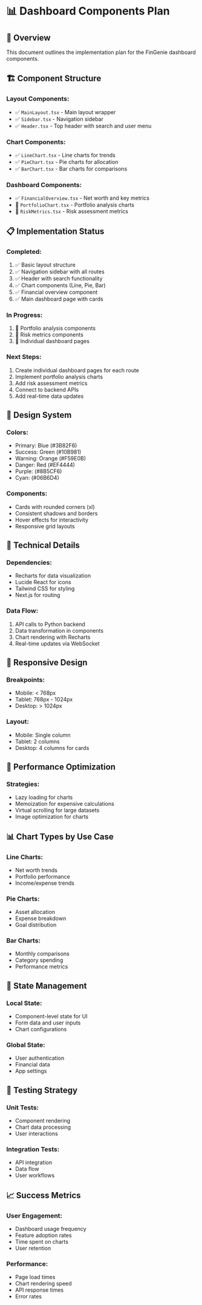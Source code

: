 # 📊 Dashboard Components Plan

## 🎯 Overview
This document outlines the implementation plan for the FinGenie dashboard components.

## 🏗️ Component Structure

### **Layout Components:**
- ✅ `MainLayout.tsx` - Main layout wrapper
- ✅ `Sidebar.tsx` - Navigation sidebar
- ✅ `Header.tsx` - Top header with search and user menu

### **Chart Components:**
- ✅ `LineChart.tsx` - Line charts for trends
- ✅ `PieChart.tsx` - Pie charts for allocation
- ✅ `BarChart.tsx` - Bar charts for comparisons

### **Dashboard Components:**
- ✅ `FinancialOverview.tsx` - Net worth and key metrics
- 🔄 `PortfolioChart.tsx` - Portfolio analysis charts
- 🔄 `RiskMetrics.tsx` - Risk assessment metrics

## 📋 Implementation Status

### **Completed:**
1. ✅ Basic layout structure
2. ✅ Navigation sidebar with all routes
3. ✅ Header with search functionality
4. ✅ Chart components (Line, Pie, Bar)
5. ✅ Financial overview component
6. ✅ Main dashboard page with cards

### **In Progress:**
1. 🔄 Portfolio analysis components
2. 🔄 Risk metrics components
3. 🔄 Individual dashboard pages

### **Next Steps:**
1. Create individual dashboard pages for each route
2. Implement portfolio analysis charts
3. Add risk assessment metrics
4. Connect to backend APIs
5. Add real-time data updates

## 🎨 Design System

### **Colors:**
- Primary: Blue (#3B82F6)
- Success: Green (#10B981)
- Warning: Orange (#F59E0B)
- Danger: Red (#EF4444)
- Purple: (#8B5CF6)
- Cyan: (#06B6D4)

### **Components:**
- Cards with rounded corners (xl)
- Consistent shadows and borders
- Hover effects for interactivity
- Responsive grid layouts

## 🔧 Technical Details

### **Dependencies:**
- Recharts for data visualization
- Lucide React for icons
- Tailwind CSS for styling
- Next.js for routing

### **Data Flow:**
1. API calls to Python backend
2. Data transformation in components
3. Chart rendering with Recharts
4. Real-time updates via WebSocket

## 📱 Responsive Design

### **Breakpoints:**
- Mobile: < 768px
- Tablet: 768px - 1024px
- Desktop: > 1024px

### **Layout:**
- Mobile: Single column
- Tablet: 2 columns
- Desktop: 4 columns for cards

## 🚀 Performance Optimization

### **Strategies:**
- Lazy loading for charts
- Memoization for expensive calculations
- Virtual scrolling for large datasets
- Image optimization for charts

## 📊 Chart Types by Use Case

### **Line Charts:**
- Net worth trends
- Portfolio performance
- Income/expense trends

### **Pie Charts:**
- Asset allocation
- Expense breakdown
- Goal distribution

### **Bar Charts:**
- Monthly comparisons
- Category spending
- Performance metrics

## 🔄 State Management

### **Local State:**
- Component-level state for UI
- Form data and user inputs
- Chart configurations

### **Global State:**
- User authentication
- Financial data
- App settings

## 🧪 Testing Strategy

### **Unit Tests:**
- Component rendering
- Chart data processing
- User interactions

### **Integration Tests:**
- API integration
- Data flow
- User workflows

## 📈 Success Metrics

### **User Engagement:**
- Dashboard usage frequency
- Feature adoption rates
- Time spent on charts
- User retention

### **Performance:**
- Page load times
- Chart rendering speed
- API response times
- Error rates
